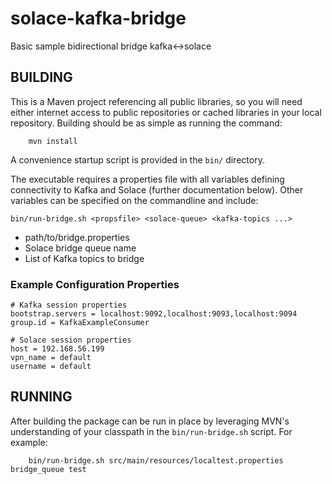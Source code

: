 # solace-kafka-bridge
Basic sample bidirectional bridge kafka&lt;->solace


## BUILDING

This is a Maven project referencing all public libraries, so you will need 
either internet access to public repositories or cached libraries in your 
local repository. Building should be as simple as running the command:

        mvn install

A convenience startup script is provided in the `bin/` directory.

The executable requires a properties file with all variables defining connectivity 
to Kafka and Solace (further documentation below). Other variables can be 
specified on the commandline and include:

`bin/run-bridge.sh <propsfile> <solace-queue> <kafka-topics ...>`
- path/to/bridge.properties
- Solace bridge queue name
- List of Kafka topics to bridge


### Example Configuration Properties

```
# Kafka session properties
bootstrap.servers = localhost:9092,localhost:9093,localhost:9094
group.id = KafkaExampleConsumer

# Solace session properties
host = 192.168.56.199
vpn_name = default
username = default
```


## RUNNING

After building the package can be run in place by leveraging MVN's understanding 
of your classpath in the `bin/run-bridge.sh` script. For example:

        bin/run-bridge.sh src/main/resources/localtest.properties bridge_queue test
